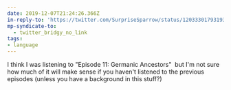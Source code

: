 ```yaml
---
date: 2019-12-07T21:24:26.366Z
in-reply-to: 'https://twitter.com/SurpriseSparrow/status/1203330179319369728'
mp-syndicate-to:
  - twitter_bridgy_no_link
tags:
- language
---
```


I think I was listening to "Episode 11: Germanic Ancestors" &nbsp;but I'm not sure how much of it will make sense if you haven't listened to the previous episodes (unless you have a background in this stuff?)
